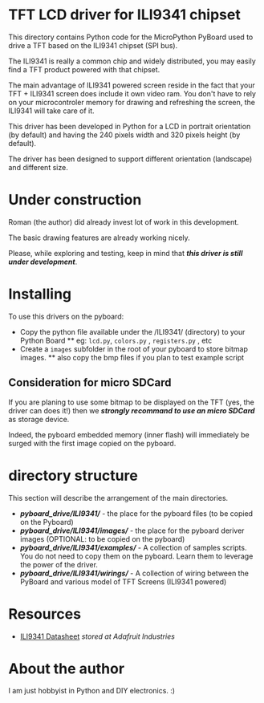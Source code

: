 # TFT LCD driver for ILI9341 chipset

This directory contains Python code for the MicroPython PyBoard used to drive a TFT based on the ILI9341 chipset (SPI bus).

The ILI9341 is really a common chip and widely distributed, you may easily find a TFT product powered with that chipset. 

The main advantage of ILI9341 powered screen reside in the fact that your TFT + ILI9341 screen does include it own video ram. You don't have to rely on your microcontroler memory for drawing and refreshing the screen, the ILI9341 will take care of it.

This driver has been developed in Python for a LCD in portrait orientation (by default) and having the 240 pixels width and 320 pixels height (by default).

The driver has been designed to support different orientation (landscape) and different size. 

# Under construction 

Roman (the author) did already invest lot of work in this development.

The basic drawing features are already working nicely.

Please, while exploring and testing, keep in mind that ***this driver is still under development***.

# Installing 

To use this drivers on the pyboard:

* Copy the python file available under the /ILI9341/ (directory) to your Python Board
** eg: `lcd.py`, `colors.py` , `registers.py` , etc
* Create a `images` subfolder in the root of your pyboard to store bitmap images.
** also copy the bmp files if you plan to test example script  

## Consideration for micro SDCard

If you are planing to use some bitmap to be displayed on the TFT (yes, the driver can does it!) then we ***strongly recommand to use an micro SDCard*** as storage device.

Indeed, the pyboard embedded memory (inner flash) will immediately be surged with the first image copied on the pyboard.  

# directory structure

This section will describe the arrangement of the main directories.

* ***pyboard_drive/ILI9341/*** - the place for the pyboard files (to be copied on the Pyboard)
* ***pyboard_drive/ILI9341/images/*** - the place for the pyboard deriver images (OPTIONAL: to be copied on the pyboard)
* ***pyboard_drive/ILI9341/examples/*** - A collection of samples scripts. You do not need to copy them on the pyboard. Learn them to leverage the power of the driver.
* ***pyboard_drive/ILI9341/wirings/*** - A collection of wiring between the PyBoard and various model of TFT Screens (ILI9341 powered) 

# Resources

* [ILI9341 Datasheet](https://cdn-shop.adafruit.com/datasheets/ILI9341.pdf) _stored at Adafruit Industries_

# About the author

I am just hobbyist in Python and DIY electronics. :)

